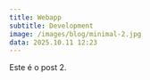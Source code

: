 ```yaml
---
title: Webapp
subtitle: Development
image: /images/blog/minimal-2.jpg
data: 2025.10.11 12:23
---
```

Este é o post 2.